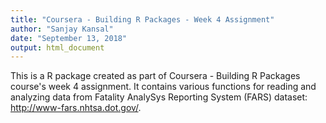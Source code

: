 ```yaml
---
title: "Coursera - Building R Packages - Week 4 Assignment"
author: "Sanjay Kansal"
date: "September 13, 2018"
output: html_document
---
```


This is a R package created as part of Coursera - Building R Packages course's week 4 assignment. It contains various functions for reading and analyzing data from Fatality AnalySys Reporting System (FARS) dataset: <http://www-fars.nhtsa.dot.gov/>.
